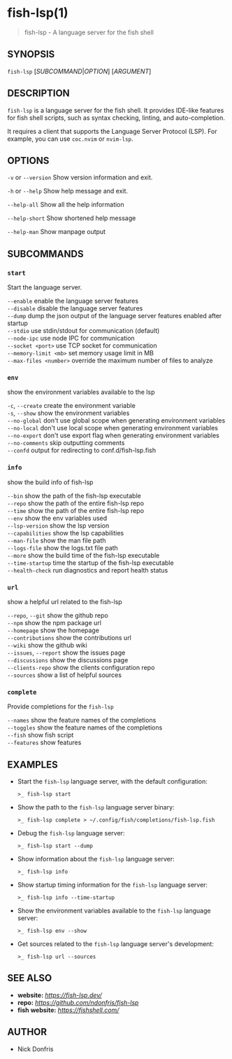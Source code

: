 # fish-lsp(1)

> fish-lsp - A language server for the fish shell

## SYNOPSIS

`fish-lsp` [_SUBCOMMAND_|_OPTION_] [_ARGUMENT_]

## DESCRIPTION

`fish-lsp` is a language server for the fish shell. It provides IDE-like features for fish shell scripts, such as syntax checking, linting, and auto-completion.

It requires a client that supports the Language Server Protocol (LSP). For example, you can use `coc.nvim` or `nvim-lsp`.

## OPTIONS

`-v` or `--version`    Show version information and exit.

`-h` or `--help`       Show help message and exit.

`--help-all`         Show all the help information

`--help-short`       Show shortened help message

`--help-man`         Show manpage output

## SUBCOMMANDS

### `start`

Start the language server.

  `--enable`                enable the language server features  
  `--disable`               disable the language server features  
  `--dump`                  dump the json output of the language server features enabled after startup  
  `--stdio`                 use stdin/stdout for communication (default)  
  `--node-ipc`              use node IPC for communication  
  `--socket <port>`         use TCP socket for communication  
  `--memory-limit <mb>`     set memory usage limit in MB  
  `--max-files <number>`    override the maximum number of files to analyze  

### `env`

show the environment variables available to the lsp

  `-c`, `--create`    create the environment variable  
  `-s`, `--show`      show the environment variables  
  `--no-global`     don't use global scope when generating environment variables  
  `--no-local`      don't use local scope when generating environment variables  
  `--no-export`     don't use export flag when generating environment variables  
  `--no-comments`   skip outputting comments  
  `--confd`         output for redirecting to conf.d/fish-lsp.fish  

### `info`

show the build info of fish-lsp

  `--bin`             show the path of the fish-lsp executable  
  `--repo`            show the path of the entire fish-lsp repo  
  `--time`            show the path of the entire fish-lsp repo  
  `--env`             show the env variables used  
  `--lsp-version`     show the lsp version  
  `--capabilities`    show the lsp capabilities  
  `--man-file`        show the man file path  
  `--logs-file`       show the logs.txt file path  
  `--more`            show the build time of the fish-lsp executable  
  `--time-startup`    time the startup of the fish-lsp executable  
  `--health-check`    run diagnostics and report health status  

### `url`

show a helpful url related to the fish-lsp

  `--repo`, `--git`        show the github repo  
  `--npm`                show the npm package url  
  `--homepage`           show the homepage  
  `--contributions`      show the contributions url  
  `--wiki`               show the github wiki  
  `--issues`, `--report`   show the issues page  
  `--discussions`        show the discussions page  
  `--clients-repo`       show the clients configuration repo  
  `--sources`            show a list of helpful sources  

### `complete`

Provide completions for the `fish-lsp`

  `--names`     show the feature names of the completions  
  `--toggles`   show the feature names of the completions  
  `--fish`      show fish script  
  `--features`  show features  

## EXAMPLES

- Start the `fish-lsp` language server, with the default configuration:

  ```fish
  >_ fish-lsp start
  ```

- Show the path to the `fish-lsp` language server binary:

  ```fish
  >_ fish-lsp complete > ~/.config/fish/completions/fish-lsp.fish
  ```

- Debug the `fish-lsp` language server:

  ```fish
  >_ fish-lsp start --dump
  ```

- Show information about the `fish-lsp` language server:

  ```fish
  >_ fish-lsp info 
  ```

- Show startup timing information for the `fish-lsp` language server:

  ```fish
  >_ fish-lsp info --time-startup
  ```

- Show the environment variables available to the `fish-lsp` language server:

  ```fish
  >_ fish-lsp env --show
  ```

- Get sources related to the `fish-lsp` language server's development:

  ```fish
  >_ fish-lsp url --sources
  ```

## SEE ALSO

- __website:__ _https://fish-lsp.dev/_
- __repo:__ _https://github.com/ndonfris/fish-lsp_
- __fish website:__ _https://fishshell.com/_

## AUTHOR

- Nick Donfris
